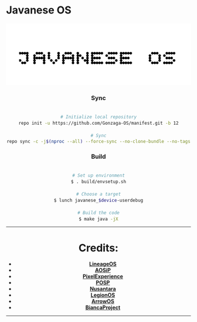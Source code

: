 # Javanese OS #
<div align="center">
<a href="https://github.com/Javanese-OS">
<img src="https://github.com/Javanese-OS/GreatDocs/blob/main/assets/header.png?raw=true" alt="Javanese OS"> 
</a>
</p>

### Sync ###

```bash

# Initialize local repository
repo init -u https://github.com/Gonzaga-OS/manifest.git -b 12

# Sync
repo sync -c -j$(nproc --all) --force-sync --no-clone-bundle --no-tags
```

### Build ###

```bash

# Set up environment
$ . build/envsetup.sh

# Choose a target
$ lunch javanese_$device-userdebug

# Build the code
$ make java -jX
```
---------------------------------------------------------------------------------------
 Credits:
 =======

 * [**LineageOS**](https://github.com/LineageOS)
 * [**AOSiP**](https://github.com/AOSiP)
 * [**PixelExperience**](https://github.com/PixelExperience)
 * [**POSP**](https://github.com/PotatoProject)
 * [**Nusantara**](https://github.com/Nusantara-ROM)
 * [**LegionOS**](https://github.com/Project-LegionOS)
 * [**ArrowOS**](https://github.com/ArrowOS)
 * [**BiancaProject**](https://github.com/BiancaProject)

---------------------------------------------------------------------------------------
